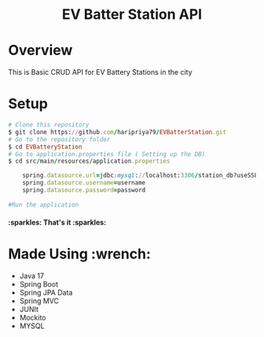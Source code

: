 <h1 id="title" align="center">EV Batter Station API</h1>


<h1 id="overview">Overview</h1>
<p align="left">
    <p> This is Basic CRUD API for EV Battery Stations in the city </p>
</p>





<h1 id="setup">Setup</h1>

```ruby
# Clone this repository
$ git clone https://github.com/haripriya79/EVBatterStation.git
# Go to the repository folder
$ cd EVBatteryStation
# Go to application.properties file ( Setting up the DB)
$ cd src/main/resources/application.properties

    spring.datasource.url=jdbc:mysql://localhost:3306/station_db?useSSL=false
    spring.datasource.username=username
    spring.datasource.password=password
    
#Run the application

```





<h4>:sparkles: That's it :sparkles:</h4>

<h1 id="tools">Made Using :wrench:</h1>

* Java 17
* Spring Boot
* Spring JPA Data
* Spring MVC
* JUNIt
* Mockito
* MYSQL
